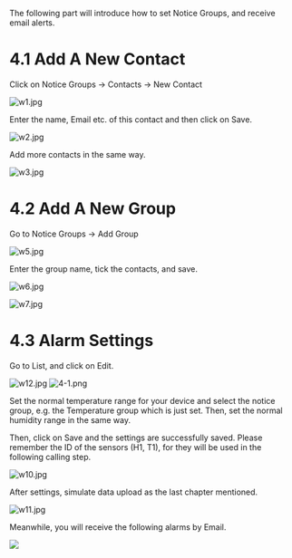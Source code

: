 The following part will introduce how to set Notice Groups, and receive email alerts.

# 4.1 Add A New Contact

Click on Notice Groups -> Contacts -> New Contact

![w1.jpg](http://upload-images.jianshu.io/upload_images/5875248-d35b662cfdedf98e.jpg?imageMogr2/auto-orient/strip%7CimageView2/2/w/1240)


Enter the name, Email etc. of this contact and then click on Save.

![w2.jpg](http://upload-images.jianshu.io/upload_images/5875248-3329c5d6c69fac1c.jpg?imageMogr2/auto-orient/strip%7CimageView2/2/w/1240)

Add more contacts in the same way.


![w3.jpg](http://upload-images.jianshu.io/upload_images/5875248-91c804f86585df59.jpg?imageMogr2/auto-orient/strip%7CimageView2/2/w/1240)

# 4.2 Add A New Group

Go to Notice Groups -> Add Group

![w5.jpg](http://upload-images.jianshu.io/upload_images/5875248-30088f3b3243b34c.jpg?imageMogr2/auto-orient/strip%7CimageView2/2/w/1240)

Enter the group name, tick the contacts, and save.

![w6.jpg](http://upload-images.jianshu.io/upload_images/5875248-84abedff39e82e90.jpg?imageMogr2/auto-orient/strip%7CimageView2/2/w/1240)

![w7.jpg](http://upload-images.jianshu.io/upload_images/5875248-fbd8926f7fccc3ec.jpg?imageMogr2/auto-orient/strip%7CimageView2/2/w/1240)


# 4.3 Alarm Settings

Go to List, and click on Edit.


![w12.jpg](http://upload-images.jianshu.io/upload_images/5875248-c947ccdfb9a867fa.jpg?imageMogr2/auto-orient/strip%7CimageView2/2/w/1240)
![4-1.png](https://upload-images.jianshu.io/upload_images/5875248-f9387ff843127aa5.png?imageMogr2/auto-orient/strip%7CimageView2/2/w/1240)


Set the normal temperature range for your device and select the notice group, e.g. the Temperature group which is just set.
Then, set the normal humidity range in the same way.




Then, click on Save and the settings are successfully saved. Please remember the ID of the sensors (H1, T1), for they will be used in the following calling step.


![w10.jpg](http://upload-images.jianshu.io/upload_images/5875248-014f9fd7a3c029af.jpg?imageMogr2/auto-orient/strip%7CimageView2/2/w/1240)


After settings, simulate data upload as the last chapter mentioned.

![w11.jpg](http://upload-images.jianshu.io/upload_images/5875248-0eb9f9dc0ec09583.jpg?imageMogr2/auto-orient/strip%7CimageView2/2/w/1240)


Meanwhile, you will receive the following alarms by Email.

![](http://upload-images.jianshu.io/upload_images/5875248-85a9b0312eefd2f5.jpg?imageMogr2/auto-orient/strip%7CimageView2/2/w/1240)